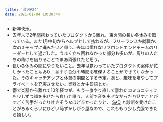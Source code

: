 ```yaml
---
title: '周记#24'
date: 2021-01-04 10:30:44
---
```

- 新年快乐。
- 去年末で2年弱携わっていたプロダクトから離れ、束の間の長い冬休みを取っている。また1月中旬からヘルプとして携わるが、フリーランスか就職か、次のステップに進みたいと思う。去年は慣れないフロントエンドチームのリーダーとして過ごした。うまく立ち回れなかった部分も多いが、周りの人たちの助けを借りることでまあ頑張れたと思う。
- 長い冬休みの間にやりたいこと。去年は携わっていたプロダクトの案件が忙しかったこともあり、あまり自分の時間を確保することができていなかった。そのキャッチアップと休憩の期間とする予定。あと、趣味を増やしてプライベートを充実させたい。楽器とか中国語とか。
- 鬱で楽器から離れて10年経つが、もう一度やり直して離れたコミュニティにも少しずつ顔を出せたら良いと思う。人前で音を出せなかったり話すことがすごく苦手だったり吐きそうなほど辛かったりと、 [SAD](https://ja.wikipedia.org/wiki/%E7%A4%BE%E4%BA%A4%E4%B8%8D%E5%AE%89%E9%9A%9C%E5%AE%B3) と診断を受けたことがあるくらいにひどい恥ずかしがり屋なので、これももう少し克服できたら嬉しい。
